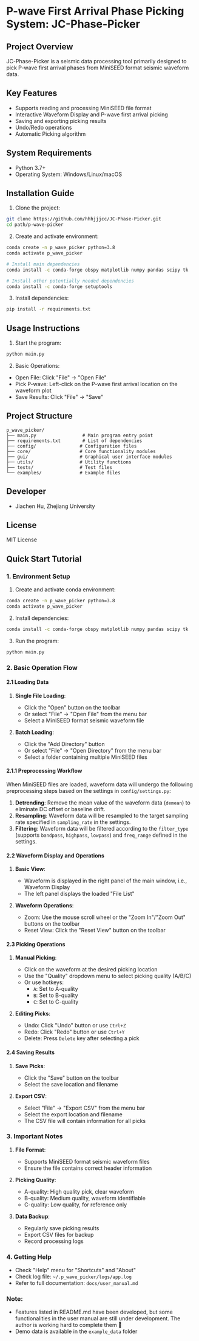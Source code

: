 # P-wave First Arrival Phase Picking System: JC-Phase-Picker

## Project Overview
JC-Phase-Picker is a seismic data processing tool primarily designed to pick P-wave first arrival phases from MiniSEED format seismic waveform data.

## Key Features
- Supports reading and processing MiniSEED file format
- Interactive Waveform Display and P-wave first arrival picking
- Saving and exporting picking results
- Undo/Redo operations
- Automatic Picking algorithm

## System Requirements
- Python 3.7+
- Operating System: Windows/Linux/macOS

## Installation Guide
1. Clone the project:
```bash
git clone https://github.com/hhhjjjcc/JC-Phase-Picker.git
cd path/p-wave-picker
```

2. Create and activate environment:
```bash
conda create -n p_wave_picker python=3.8
conda activate p_wave_picker

# Install main dependencies
conda install -c conda-forge obspy matplotlib numpy pandas scipy tk

# Install other potentially needed dependencies
conda install -c conda-forge setuptools
```

3. Install dependencies:
```bash
pip install -r requirements.txt
```

## Usage Instructions
1. Start the program:
```bash
python main.py
```

2. Basic Operations:
- Open File: Click "File" → "Open File"
- Pick P-wave: Left-click on the P-wave first arrival location on the waveform plot
- Save Results: Click "File" → "Save"

## Project Structure
```
p_wave_picker/
├── main.py                 # Main program entry point
├── requirements.txt        # List of dependencies
├── config/                # Configuration files
├── core/                  # Core functionality modules
├── gui/                   # Graphical user interface modules
├── utils/                 # Utility functions
├── tests/                 # Test files
└── examples/              # Example files
```

## Developer
- Jiachen Hu, Zhejiang University

## License
MIT License

## Quick Start Tutorial

### 1. Environment Setup

1. Create and activate conda environment:
```bash
conda create -n p_wave_picker python=3.8
conda activate p_wave_picker
```

2. Install dependencies:
```bash
conda install -c conda-forge obspy matplotlib numpy pandas scipy tk
```

3. Run the program:
```bash
python main.py
```

### 2. Basic Operation Flow

#### 2.1 Loading Data

1. **Single File Loading**:
   - Click the "Open" button on the toolbar
   - Or select "File" -> "Open File" from the menu bar
   - Select a MiniSEED format seismic waveform file

2. **Batch Loading**:
   - Click the "Add Directory" button
   - Or select "File" -> "Open Directory" from the menu bar
   - Select a folder containing multiple MiniSEED files

#### 2.1.1 Preprocessing Workflow

When MiniSEED files are loaded, waveform data will undergo the following preprocessing steps based on the settings in `config/settings.py`:

1.  **Detrending**: Remove the mean value of the waveform data (`demean`) to eliminate DC offset or baseline drift.
2.  **Resampling**: Waveform data will be resampled to the target sampling rate specified in `sampling_rate` in the settings.
3.  **Filtering**: Waveform data will be filtered according to the `filter_type` (supports `bandpass`, `highpass`, `lowpass`) and `freq_range` defined in the settings.

#### 2.2 Waveform Display and Operations

1. **Basic View**:
   - Waveform is displayed in the right panel of the main window, i.e., Waveform Display
   - The left panel displays the loaded "File List"

2. **Waveform Operations**:
   - Zoom: Use the mouse scroll wheel or the "Zoom In"/"Zoom Out" buttons on the toolbar
   - Reset View: Click the "Reset View" button on the toolbar

#### 2.3 Picking Operations

1. **Manual Picking**:
   - Click on the waveform at the desired picking location
   - Use the "Quality" dropdown menu to select picking quality (A/B/C)
   - Or use hotkeys:
     - `A`: Set to A-quality
     - `B`: Set to B-quality
     - `C`: Set to C-quality

2. **Editing Picks**:
   - Undo: Click "Undo" button or use `Ctrl+Z`
   - Redo: Click "Redo" button or use `Ctrl+Y`
   - Delete: Press `Delete` key after selecting a pick

#### 2.4 Saving Results

1. **Save Picks**:
   - Click the "Save" button on the toolbar
   - Select the save location and filename

2. **Export CSV**:
   - Select "File" -> "Export CSV" from the menu bar
   - Select the export location and filename
   - The CSV file will contain information for all picks

### 3. Important Notes

1. **File Format**:
   - Supports MiniSEED format seismic waveform files
   - Ensure the file contains correct header information

2. **Picking Quality**:
   - A-quality: High quality pick, clear waveform
   - B-quality: Medium quality, waveform identifiable
   - C-quality: Low quality, for reference only

3. **Data Backup**:
   - Regularly save picking results
   - Export CSV files for backup
   - Record processing logs

### 4. Getting Help

- Check "Help" menu for "Shortcuts" and "About"
- Check log file: `~/.p_wave_picker/logs/app.log`
- Refer to full documentation: `docs/user_manual.md`

### Note:

- Features listed in README.md have been developed, but some functionalities in the user manual are still under development. The author is working hard to complete them 💪
- Demo data is available in the `example_data` folder 
